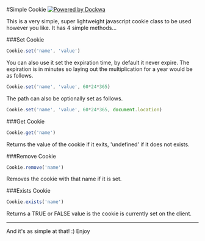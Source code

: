 #Simple Cookie
[![Powered by Dockwa](https://raw.githubusercontent.com/dockwa/openpixel/dockwa/by-dockwa.png)](https://engineering.dockwa.com/)

This is a very simple, super lightweight javascript cookie class to be used however you like. It has 4 simple methods...

###Set Cookie
```javascript
Cookie.set('name', 'value')
```

You can also use it set the expiration time, by default it never expire. The expiration is in minutes so laying out the multiplication for a year would be as follows.

```javascript
Cookie.set('name', 'value', 60*24*365)
```

The path can also be optionally set as follows.

```javascript
Cookie.set('name', 'value', 60*24*365, document.location)
```

###Get Cookie
```javascript
Cookie.get('name')
```

Returns the value of the cookie if it exits, 'undefined' if it does not exists.

###Remove Cookie
```javascript
Cookie.remove('name')
```

Removes the cookie with that name if it is set.

###Exists Cookie
```javascript
Cookie.exists('name')
```

Returns a TRUE or FALSE value is the cookie is currently set on the client.

---
And it's as simple at that! :) Enjoy